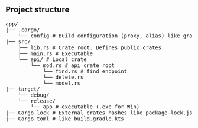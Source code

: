 ## Project structure

<pre>
app/
|── .cargo/
    └── config # Build configuration (proxy, alias) like gradle.properties
|── src/
    ├── lib.rs # Crate root. Defines public crates
    ├── main.rs # Executable
    └── api/ # Local crate
        └── mod.rs # api crate root
            └── find.rs # find endpoint
            └── delete.rs
            └── model.rs
|── target/
    └── debug/
    └── release/
        └── app # executable (.exe for Win)
|── Cargo.lock # External crates hashes like package-lock.json
|── Cargo.toml # like build.gradle.kts